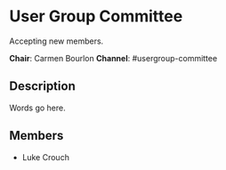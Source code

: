# User Group Committee

Accepting new members.

**Chair**: Carmen Bourlon
**Channel**: #usergroup-committee

## Description

Words go here.

## Members
* Luke Crouch
